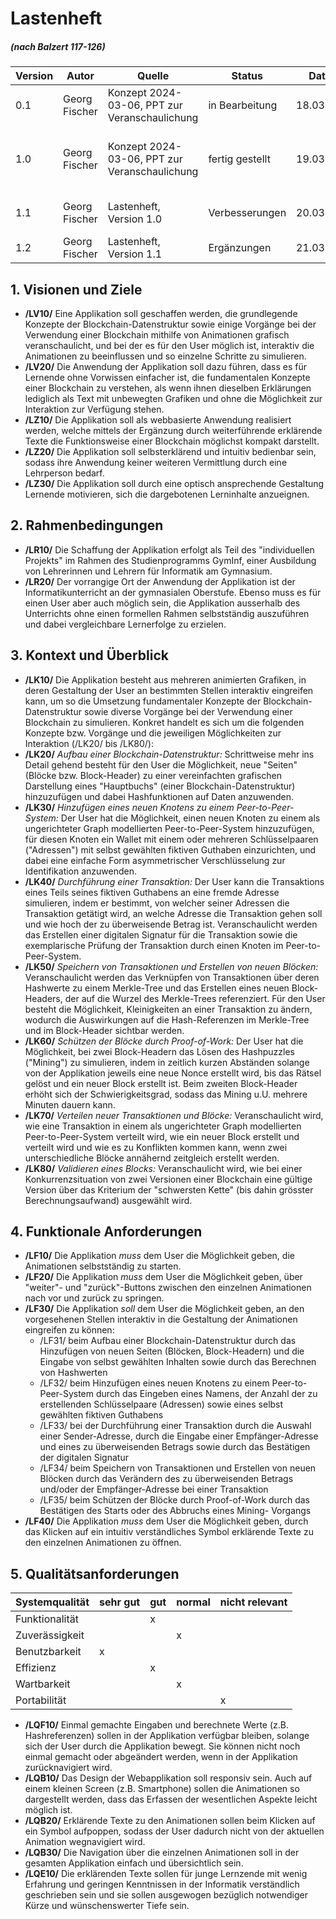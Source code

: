 # Lastenheft 
#####  (nach Balzert 117-126)

| Version | Autor | Quelle | Status | Datum | Kommentar |
| ------- | ----- | ------ | ------ | ----- | --------- |
|  0.1    |  Georg Fischer   | Konzept 2024-03-06, PPT zur Veranschaulichung | in Bearbeitung  | 18.03.2024 | Datei erstellt, Pkt. 1-3 bearbeitet                        |
|  1.0    |  Georg Fischer   | Konzept 2024-03-06, PPT zur Veranschaulichung | fertig gestellt | 19.03.2024 | Pkt. 3-5 bearbeitet, Bearbeitung (vorläufig) abgeschlossen |
|  1.1    |  Georg Fischer   | Lastenheft, Version 1.0                       | Verbesserungen  | 20.03.2024 | sprachliche Nachbesserungen Pkt.5                          |
|  1.2    |  Georg Fischer   | Lastenheft, Version 1.1                       | Ergänzungen     | 21.03.2024 | in Pkt. 1 /LZ30/ ergänzt                                   |



## 1. Visionen und Ziele

* **/LV10/** Eine Applikation soll geschaffen werden, die grundlegende Konzepte der Blockchain-Datenstruktur sowie
einige Vorgänge bei der Verwendung einer Blockchain mithilfe von Animationen grafisch veranschaulicht, und bei
der es für den User möglich ist, interaktiv die Animationen zu beeinflussen und so einzelne Schritte zu simulieren.
* **/LV20/** Die Anwendung der Applikation soll dazu führen, dass es für Lernende ohne Vorwissen einfacher ist,
die fundamentalen Konzepte einer Blockchain zu verstehen, als wenn ihnen dieselben Erklärungen lediglich als Text
mit unbewegten Grafiken und ohne die Möglichkeit zur Interaktion zur Verfügung stehen.
* **/LZ10/** Die Applikation soll als webbasierte Anwendung realisiert werden, welche mittels der Ergänzung durch
weiterführende erklärende Texte die Funktionsweise einer Blockchain möglichst kompakt darstellt.
* **/LZ20/** Die Applikation soll selbsterklärend und intuitiv bedienbar sein, sodass ihre Anwendung keiner
weiteren Vermittlung durch eine Lehrperson bedarf.
* **/LZ30/** Die Applikation soll durch eine optisch ansprechende Gestaltung Lernende motivieren, sich die
dargebotenen Lerninhalte anzueignen.

## 2. Rahmenbedingungen

* **/LR10/** Die Schaffung der Applikation erfolgt als Teil des "individuellen Projekts" im Rahmen des
Studienprogramms GymInf, einer Ausbildung von Lehrerinnen und Lehrern für Informatik am Gymnasium.
* **/LR20/** Der vorrangige Ort der Anwendung der Applikation ist der Informatikunterricht an der gymnasialen
Oberstufe. Ebenso muss es für einen User aber auch möglich sein, die Applikation ausserhalb des Unterrichts ohne
einen formellen Rahmen selbstständig auszuführen und dabei vergleichbare Lernerfolge zu erzielen.

## 3. Kontext und Überblick
 
* **/LK10/** Die Applikation besteht aus mehreren animierten Grafiken, in deren Gestaltung der User an bestimmten
Stellen interaktiv eingreifen kann, um so die Umsetzung fundamentaler Konzepte der Blockchain-Datenstruktur sowie
diverse Vorgänge bei der Verwendung einer Blockchain zu simulieren. Konkret handelt es sich um die folgenden
Konzepte bzw. Vorgänge und die jeweiligen Möglichkeiten zur Interaktion (/LK20/ bis /LK80/):
* **/LK20/** *Aufbau einer Blockchain-Datenstruktur:* Schrittweise mehr ins Detail gehend besteht für den User die
Möglichkeit, neue "Seiten" (Blöcke bzw. Block-Header) zu einer vereinfachten grafischen Darstellung eines
"Hauptbuchs" (einer Blockchain-Datenstruktur) hinzuzufügen und dabei Hashfunktionen auf Daten anzuwenden.
* **/LK30/** *Hinzufügen eines neuen Knotens zu einem Peer-to-Peer-System:* Der User hat die Möglichkeit, einen
neuen Knoten zu einem als ungerichteter Graph modellierten Peer-to-Peer-System hinzuzufügen, für diesen Knoten ein
Wallet mit einem oder mehreren Schlüsselpaaren ("Adressen") mit selbst gewählten fiktiven Guthaben einzurichten,
und dabei eine einfache Form asymmetrischer Verschlüsselung zur Identifikation anzuwenden.
* **/LK40/** *Durchführung einer Transaktion:* Der User kann die Transaktions eines Teils seines fiktiven Guthabens
an eine fremde Adresse simulieren, indem er bestimmt, von welcher seiner Adressen die Transaktion getätigt wird, an
welche Adresse die Transaktion gehen soll und wie hoch der zu überweisende Betrag ist. Veranschaulicht werden das
Erstellen einer digitalen Signatur für die Transaktion sowie die exemplarische Prüfung der Transaktion durch einen
Knoten im Peer-to-Peer-System.
* **/LK50/** *Speichern von Transaktionen und Erstellen von neuen Blöcken:* Veranschaulicht werden das Verknüpfen
von Transaktionen über deren Hashwerte zu einem Merkle-Tree und das Erstellen eines neuen Block-Headers, der auf die
Wurzel des Merkle-Trees referenziert. Für den User besteht die Möglichkeit, Kleinigkeiten an einer Transaktion zu
ändern, wodurch die Auswirkungen auf die Hash-Referenzen im Merkle-Tree und im Block-Header sichtbar werden.
* **/LK60/** *Schützen der Blöcke durch Proof-of-Work:* Der User hat die Möglichkeit, bei zwei Block-Headern das
Lösen des Hashpuzzles ("Mining") zu simulieren, indem in zeitlich kurzen Abständen solange von der Applikation
jeweils eine neue Nonce erstellt wird, bis das Rätsel gelöst und ein neuer Block erstellt ist. Beim zweiten
Block-Header erhöht sich der Schwierigkeitsgrad, sodass das Mining u.U. mehrere Minuten dauern kann.
* **/LK70/** *Verteilen neuer Transaktionen und Blöcke:* Veranschaulicht wird, wie eine Transaktion in einem als
ungerichteter Graph modellierten Peer-to-Peer-System verteilt wird, wie ein neuer Block erstellt und verteilt wird
und wie es zu Konflikten kommen kann, wenn zwei unterschiedliche Blöcke annähernd zeitgleich erstellt werden.
* **/LK80/** *Validieren eines Blocks:* Veranschaulicht wird, wie bei einer Konkurrenzsituation von zwei Versionen
einer Blockchain eine gültige Version über das Kriterium der "schwersten Kette" (bis dahin grösster
Berechnungsaufwand) ausgewählt wird.

## 4. Funktionale Anforderungen

* **/LF10/** Die Applikation *muss* dem User die Möglichkeit geben, die Animationen selbstständig zu starten.
* **/LF20/** Die Applikation *muss* dem User die Möglichkeit geben, über "weiter"- und "zurück"-Buttons
zwischen den einzelnen Animationen nach vor und zurück zu springen.
* **/LF30/** Die Applikation *soll* dem User die Möglichkeit geben, an den vorgesehenen Stellen interaktiv in die
Gestaltung der Animationen eingreifen zu können:
  * /LF31/ beim Aufbau einer Blockchain-Datenstruktur durch das Hinzufügen von neuen Seiten (Blöcken, Block-Headern) und
    die Eingabe von selbst gewählten Inhalten sowie durch das Berechnen von Hashwerten
  * /LF32/ beim Hinzufügen eines neuen Knotens zu einem Peer-to-Peer-System durch das Eingeben eines Namens, der Anzahl der
    zu erstellenden Schlüsselpaare (Adressen) sowie eines selbst gewählten fiktiven Guthabens
  * /LF33/ bei der Durchführung einer Transaktion durch die Auswahl einer Sender-Adresse, durch die Eingabe einer
    Empfänger-Adresse und eines zu überweisenden Betrags sowie durch das Bestätigen der digitalen Signatur
  * /LF34/ beim Speichern von Transaktionen und Erstellen von neuen Blöcken durch das Verändern des zu überweisenden
    Betrags und/oder der Empfänger-Adresse bei einer Transaktion
  * /LF35/ beim Schützen der Blöcke durch Proof-of-Work durch das Bestätigen des Starts oder des Abbruchs eines Mining-
    Vorgangs
* **/LF40/** Die Applikation *muss* dem User die Möglichkeit geben, durch das Klicken auf ein intuitiv
verständliches Symbol erklärende Texte zu den einzelnen Animationen zu öffnen.


## 5. Qualitätsanforderungen

| Systemqualität       | sehr gut | gut | normal | nicht relevant |
| -------------------  | -------- | --- | ------ | -------------- | 
| Funktionalität       |          |  x  |        |                |
| Zuverässigkeit       |          |     |   x    |                |
| Benutzbarkeit        |    x     |     |        |                |
| Effizienz            |          |  x  |        |                |
| Wartbarkeit          |          |     |   x    |                |
| Portabilität         |          |     |        |       x        |

* **/LQF10/** Einmal gemachte Eingaben und berechnete Werte (z.B. Hashreferenzen) sollen in der Applikation
verfügbar bleiben, solange sich der User durch die Applikation bewegt. Sie können nicht noch einmal gemacht oder
abgeändert werden, wenn in der Applikation zurücknavigiert wird.
* **/LQB10/** Das Design der Webapplikation soll responsiv sein. Auch auf einem kleinen Screen (z.B. Smartphone)
sollen die Animationen so dargestellt werden, dass das Erfassen der wesentlichen Aspekte leicht möglich ist. 
* **/LQB20/** Erklärende Texte zu den Animationen sollen beim Klicken auf ein Symbol aufpoppen, sodass der User
dadurch nicht von der aktuellen Animation wegnavigiert wird.
* **/LQB30/** Die Navigation über die einzelnen Animationen soll in der gesamten Applikation einfach und
übersichtlich sein.
* **/LQE10/** Die erklärenden Texte sollen für junge Lernzende mit wenig Erfahrung und geringen Kenntnissen in der
Informatik verständlich geschrieben sein und sie sollen ausgewogen bezüglich notwendiger Kürze und wünschenswerter
Tiefe sein.
